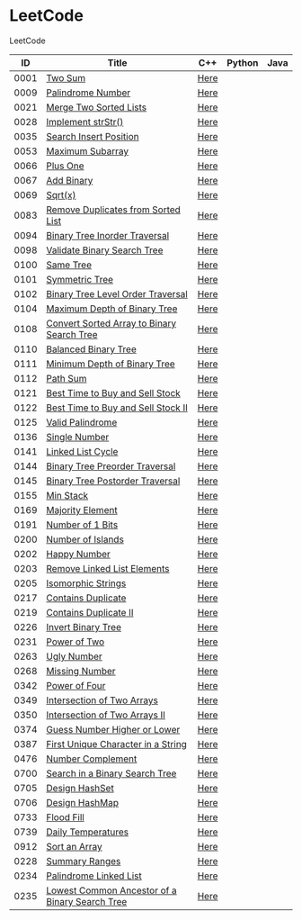 # LeetCode

LeetCode

| ID   | Title                                                        | C++                                                          | Python | Java |
| ---- | ------------------------------------------------------------ | ------------------------------------------------------------ | ------ | ---- |
| 0001 | [Two Sum](https://leetcode.com/problems/two-sum/)            | [Here](./C++/0001-two-sum.cpp)                               |        |      |
| 0009 | [Palindrome Number](https://leetcode.com/problems/palindrome-number/) | [Here](./C++/0009-palindrome-number.cpp)                     |        |      |
| 0021 | [Merge Two Sorted Lists](https://leetcode.com/problems/merge-two-sorted-lists/) | [Here](./C++/0021-merge-two-sorted-lists.cpp)                |        |      |
| 0028 | [Implement strStr()](https://leetcode.com/problems/implement-strstr/) | [Here](./C++/0028-implement-strstr.cpp)                      |        |      |
| 0035 | [Search Insert Position](https://leetcode.com/problems/search-insert-position/) | [Here](./C++/0035-search-insert-position.cpp)                |        |      |
| 0053 | [Maximum Subarray](https://leetcode.com/problems/maximum-subarray/) | [Here](/C++/0053-maximum-subarray.cpp)                       |        |      |
| 0066 | [Plus One](https://leetcode.com/problems/plus-one/)          | [Here](./C++/0066-plus-one.cpp)                              |        |      |
| 0067 | [Add Binary](https://leetcode.com/problems/add-binary/)      | [Here](./C++/0067-add-binary.cpp)                            |        |      |
| 0069 | [Sqrt(x)](https://leetcode.com/problems/sqrtx/)              | [Here](./C++/0069-sqrtx.cpp)                                 |        |      |
| 0083 | [Remove Duplicates from Sorted List](https://leetcode.com/problems/remove-duplicates-from-sorted-list/) | [Here](./C++/0083-remove-duplicates-from-sorted-list.cpp)    |        |      |
| 0094 | [Binary Tree Inorder Traversal](https://leetcode.com/problems/binary-tree-inorder-traversal/) | [Here](./C++/0094-binary-tree-inorder-traversal.cpp)         |        |      |
| 0098 | [Validate Binary Search Tree](https://leetcode.com/problems/validate-binary-search-tree/) | [Here](./C++/0098-validate-binary-search-tree.cpp)           |        |      |
| 0100 | [Same Tree](https://leetcode.com/problems/same-tree/)        | [Here](./C++/0100-same-tree.cpp)                             |        |      |
| 0101 | [Symmetric Tree](https://leetcode.com/problems/symmetric-tree/) | [Here](./C++/0101-symmetric-tree.cpp)                        |        |      |
| 0102 | [Binary Tree Level Order Traversal](https://leetcode.com/problems/binary-tree-level-order-traversal/) | [Here](./C++/0102-binary-tree-level-order-traversal.cpp)     |        |      |
| 0104 | [Maximum Depth of Binary Tree](https://leetcode.com/problems/maximum-depth-of-binary-tree/) | [Here](./C++/0104-maximum-depth-of-binary-tree.cpp)          |        |      |
| 0108 | [Convert Sorted Array to Binary Search Tree](https://leetcode.com/problems/convert-sorted-array-to-binary-search-tree/) | [Here](./C++/0108-convert-sorted-array-to-binary-search-tree.cpp) |        |      |
| 0110 | [Balanced Binary Tree](https://leetcode.com/problems/balanced-binary-tree/) | [Here](./C++/0110-balanced-binary-tree.cpp)                  |        |      |
| 0111 | [Minimum Depth of Binary Tree](https://leetcode.com/problems/minimum-depth-of-binary-tree/) | [Here](./C++/0111-minimum-depth-of-binary-tree.cpp)          |        |      |
| 0112 | [Path Sum](https://leetcode.com/problems/path-sum/)          | [Here](./C++/0112-path-sum.cpp)                              |        |      |
| 0121 | [Best Time to Buy and Sell Stock](https://leetcode.com/problems/best-time-to-buy-and-sell-stock/) | [Here](./C++/0121-best-time-to-buy-and-sell-stock.cpp)       |        |      |
| 0122 | [Best Time to Buy and Sell Stock II](https://leetcode.com/problems/best-time-to-buy-and-sell-stock-ii/) | [Here](./C++/0122-best-time-to-buy-and-sell-stock-ii.cpp)    |        |      |
| 0125 | [Valid Palindrome](https://leetcode.com/problems/valid-palindrome/) | [Here](./C++/0125-valid-palindrome.cpp)                      |        |      |
| 0136 | [Single Number](https://leetcode.com/problems/single-number/) | [Here](./C++/0136-single-number.cpp)                         |        |      |
| 0141 | [Linked List Cycle](https://leetcode.com/problems/linked-list-cycle/) | [Here](./C++/0141-linked-list-cycle.cpp)                     |        |      |
| 0144 | [Binary Tree Preorder Traversal](https://leetcode.com/problems/binary-tree-preorder-traversal/) | [Here](./C++/0144-binary-tree-preorder-traversal.cpp)        |        |      |
| 0145 | [Binary Tree Postorder Traversal](https://leetcode.com/problems/binary-tree-postorder-traversal/) | [Here](./C++/0145-binary-tree-postorder-traversal.cpp)       |        |      |
| 0155 | [Min Stack](https://leetcode.com/problems/min-stack/)        | [Here](./C++/0155-min-stack.cpp)                             |        |      |
| 0169 | [Majority Element](https://leetcode.com/problems/majority-element/) | [Here](./C++/0169-majority-element.cpp)                      |        |      |
| 0191 | [Number of 1 Bits](https://leetcode.com/problems/number-of-1-bits/) | [Here](./C++/0191-number-of-1-bits.cpp)                      |        |      |
| 0200 | [Number of Islands](https://leetcode.com/problems/number-of-islands/) | [Here](./C++/0200-number-of-islands.cpp)                     |        |      |
| 0202 | [Happy Number](https://leetcode.com/problems/happy-number/)  | [Here](./C++/0202-happy-number.cpp)                          |        |      |
| 0203 | [Remove Linked List Elements](https://leetcode.com/problems/remove-linked-list-elements/) | [Here](./C++/0203-remove-linked-list-elements.cpp)           |        |      |
| 0205 | [Isomorphic Strings](https://leetcode.com/problems/isomorphic-strings/) | [Here](./C++/0205-isomorphic-strings.cpp)                    |        |      |
| 0217 | [Contains Duplicate](https://leetcode.com/problems/contains-duplicate/) | [Here](./C++/0217-contains-duplicate.cpp)                    |        |      |
| 0219 | [Contains Duplicate II](https://leetcode.com/problems/contains-duplicate-ii/) | [Here](./C++/0219-contains-duplicate-ii.cpp)                 |        |      |
| 0226 | [Invert Binary Tree](https://leetcode.com/problems/invert-binary-tree/) | [Here](./C++/0226-invert-binary-tree.cpp)                    |        |      |
| 0231 | [Power of Two](https://leetcode.com/problems/power-of-two/)  | [Here](./C++/0231-power-of-two.cpp)                          |        |      |
| 0263 | [Ugly Number](https://leetcode.com/problems/ugly-number/)    | [Here](./C++/0263-ugly-number.cpp)                           |        |      |
| 0268 | [Missing Number](https://leetcode.com/problems/missing-number/) | [Here](./C++/0268-missing-number.cpp)                        |        |      |
| 0342 | [Power of Four](https://leetcode.com/problems/power-of-four/) | [Here](./C++/0342-power-of-four.cpp)                         |        |      |
| 0349 | [Intersection of Two Arrays](https://leetcode.com/problems/intersection-of-two-arrays/) | [Here](./C++/0349-intersection-of-two-arrays.cpp)            |        |      |
| 0350 | [Intersection of Two Arrays II](https://leetcode.com/problems/intersection-of-two-arrays-ii/) | [Here](./C++/0350-intersection-of-two-arrays-ii.cpp)         |        |      |
| 0374 | [Guess Number Higher or Lower](https://leetcode.com/problems/guess-number-higher-or-lower/) | [Here](./C++/0374-guess-number-higher-or-lower.cpp)          |        |      |
| 0387 | [First Unique Character in a String](https://leetcode.com/problems/first-unique-character-in-a-string/) | [Here](./C++/0387-first-unique-character-in-a-string.cpp)    |        |      |
| 0476 | [Number Complement](https://leetcode.com/problems/number-complement/) | [Here](./C++/0476-number-complement.cpp)                     |        |      |
| 0700 | [Search in a Binary Search Tree](https://leetcode.com/problems/search-in-a-binary-search-tree/) | [Here](./C++/0700-search-in-a-binary-search-tree.cpp)        |        |      |
| 0705 | [Design HashSet](https://leetcode.com/problems/design-hashset/) | [Here](./C++/0705-design-hashset.cpp)                        |        |      |
| 0706 | [Design HashMap](https://leetcode.com/problems/design-hashmap/) | [Here](./C++/0706-design-hashmap.cpp)                        |        |      |
| 0733 | [Flood Fill](https://leetcode.com/problems/flood-fill/)      | [Here](./C++/0733-flood-fill.cpp)                            |        |      |
| 0739 | [Daily Temperatures](https://leetcode.com/problems/daily-temperatures/) | [Here](./C++/0739-daily-temperatures.cpp)                    |        |      |
| 0912 | [Sort an Array](https://leetcode.com/problems/sort-an-array/) | [Here](./C++/0912-sort-an-array.cpp)                         |        |      |
| 0228 | [Summary Ranges](https://leetcode.com/problems/summary-ranges/) | [Here](./C++/0228-summary-ranges.cpp)                        |        |      |
| 0234 | [Palindrome Linked List](https://leetcode.com/problems/palindrome-linked-list/) | [Here](./C++/0234-palindrome-linked-list.cpp)                |        |      |
| 0235 | [Lowest Common Ancestor of a Binary Search Tree](https://leetcode.com/problems/lowest-common-ancestor-of-a-binary-search-tree/) | [Here](./C++/0235-lowest-common-ancestor-of-a-binary-search-tree.cpp) |        |      |

